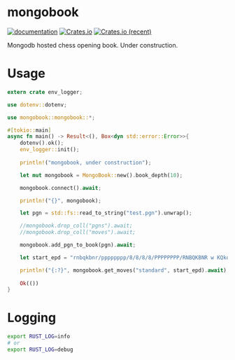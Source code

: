 # mongobook

[![documentation](https://docs.rs/mongobook/badge.svg)](https://docs.rs/mongobook) [![Crates.io](https://img.shields.io/crates/v/mongobook.svg)](https://crates.io/crates/mongobook) [![Crates.io (recent)](https://img.shields.io/crates/dr/mongobook)](https://crates.io/crates/mongobook)

Mongodb hosted chess opening book. Under construction.

# Usage

```rust
extern crate env_logger;

use dotenv::dotenv;

use mongobook::mongobook::*;

#[tokio::main]
async fn main() -> Result<(), Box<dyn std::error::Error>>{
	dotenv().ok();
	env_logger::init();
	
	println!("mongobook, under construction");

	let mut mongobook = MongoBook::new().book_depth(10);

	mongobook.connect().await;

	println!("{}", mongobook);

	let pgn = std::fs::read_to_string("test.pgn").unwrap();

	//mongobook.drop_coll("pgns").await;
	//mongobook.drop_coll("moves").await;

	mongobook.add_pgn_to_book(pgn).await;

	let start_epd = "rnbqkbnr/pppppppp/8/8/8/8/PPPPPPPP/RNBQKBNR w KQkq -";

	println!("{:?}", mongobook.get_moves("standard", start_epd).await);
	
	Ok(())
}

```

# Logging

```bash
export RUST_LOG=info
# or 
export RUST_LOG=debug
```
